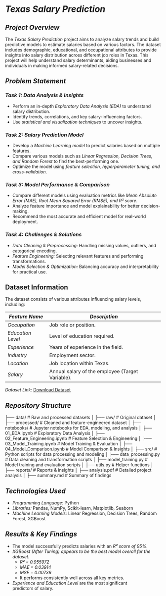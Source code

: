# *Texas Salary Prediction*

## *Project Overview*
The *Texas Salary Prediction* project aims to analyze salary trends and build predictive models to estimate salaries based on various factors. The dataset includes demographic, educational, and occupational attributes to provide insights into salary distribution across different job roles in Texas. This project will help understand salary determinants, aiding businesses and individuals in making informed salary-related decisions.

## *Problem Statement*

### *Task 1: Data Analysis & Insights*
- Perform an in-depth *Exploratory Data Analysis (EDA)* to understand salary distribution.
- Identify trends, correlations, and key salary-influencing factors.
- Use *statistical and visualization techniques* to uncover insights.

### *Task 2: Salary Prediction Model*
- Develop a *Machine Learning model* to predict salaries based on multiple features.
- Compare various models such as *Linear Regression, Decision Trees, and Random Forest* to find the best-performing one.
- Optimize the model using *feature selection, hyperparameter tuning, and cross-validation*.

### *Task 3: Model Performance & Comparison*
- Compare different models using evaluation metrics like *Mean Absolute Error (MAE), Root Mean Squared Error (RMSE), and R² score*.
- Analyze feature importance and model explainability for better decision-making.
- Recommend the most accurate and efficient model for real-world deployment.

### *Task 4: Challenges & Solutions*
- *Data Cleaning & Preprocessing:* Handling missing values, outliers, and categorical encoding.
- *Feature Engineering:* Selecting relevant features and performing transformations.
- *Model Selection & Optimization:* Balancing accuracy and interpretability for practical use.

## Dataset Information
The dataset consists of various attributes influencing salary levels, including:

| *Feature Name*   | *Description* |
|--------------------|----------------|
| *Occupation*     | Job role or position. |
| *Education Level* | Level of education required. |
| *Experience*     | Years of experience in the field. |
| *Industry*       | Employment sector. |
| *Location*       | Job location within Texas. |
| *Salary*         | Annual salary of the employee (Target Variable). |

*Dataset Link:* [Download Dataset](#)

## *Repository Structure*

├── data/ # Raw and processed datasets
│   ├── raw/ # Original dataset
│   ├── processed/ # Cleaned and feature-engineered dataset
│
├── notebooks/ # Jupyter notebooks for EDA, modeling, and analysis
│   ├── 01_EDA.ipynb # Exploratory Data Analysis
│   ├── 02_Feature_Engineering.ipynb # Feature Selection & Engineering
│   ├── 03_Model_Training.ipynb # Model Training & Evaluation
│   ├── 04_Model_Comparison.ipynb # Model Comparison & Insights
│
├── src/ # Python scripts for data processing and modeling
│   ├── data_processing.py # Data cleaning and transformation scripts
│   ├── model_training.py # Model training and evaluation scripts
│   ├── utils.py # Helper functions
│
├── reports/ # Reports & insights
│   ├── analysis.pdf # Detailed project analysis
│   ├── summary.md # Summary of findings


## *Technologies Used*
- *Programming Language:* Python  
- *Libraries:* Pandas, NumPy, Scikit-learn, Matplotlib, Seaborn  
- *Machine Learning Models:* Linear Regression, Decision Trees, Random Forest, XGBoost  

## *Results & Key Findings*
- The model successfully predicts salaries with an *R² score of 95%*.
- *XGBoost (After Tuning) appears to be the best model overall for the dataset.*  
  - *R² = 0.955972*  
  - *MAE = 0.03914*  
  - *MSE = 0.00736*  
  - It performs consistently well across all key metrics.
- *Experience and Education Level* are the most significant predictors of salary.

